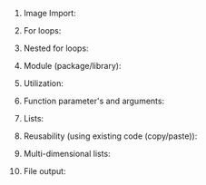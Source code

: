 1) Image Import:

2) For loops:

3) Nested for loops:

4) Module (package/library):

5) Utilization: 

6) Function parameter's and arguments:

7) Lists: 

8) Reusability (using existing code (copy/paste)):

9) Multi-dimensional lists:

10) File output:
